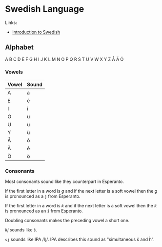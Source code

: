 # Swedish Language

Links:

- [Introduction to Swedish](https://en.wikiversity.org/wiki/Introduction_to_Swedish/)

## Alphabet

A B C D E F G H I J K L M N O P Q R S T U V W X Y Z Å Ä Ö

### Vowels

| Vowel | Sound |
|-------|-------|
| A     | a     |
| E     | ê     |
| I     | i     |
| O     | u     |
| U     | u     |
| Y     | ü     |
| Å     | ó     |
| Ä     | é     |
| Ö     | ö     |

### Consonants

Most consonants sound like they counterpart in Esperanto.

If the first letter in a word is _g_ and if the next letter is a soft vowel then the _g_ is pronounced as a `ĵ` from Esperanto.

If the first letter in a word is _k_ and if the next letter is a soft vowel then the _k_ is pronounced as an `ŝ` from Esperanto.

Doubling consonants makes the preceding vowel a short one.

_kj_ sounds like `ŝ`. 

`sj` sounds like IPA /ɧ/. IPA describes this sound as "simultaneous ŝ and ĥ".
